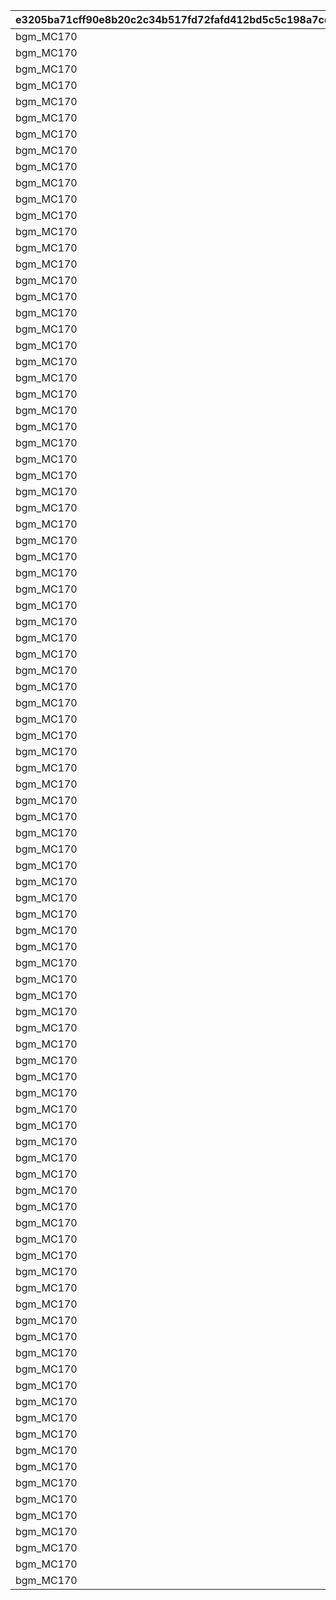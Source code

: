 |e3205ba71cff90e8b20c2c34b517fd72fafd412bd5c5c198a7cdda1c99106025|438bad497936afc3f29a40641bb4cc589735e52e5a310491abaa9e0d7dc6be9f|84c98777c3c2decfb9282b408057979400d9b18fc7917cb2164b56233c14c4d9|06f431ed3996612cac7bf8bac808aa4d20256f52f70926145595234de22a5552|47b1e5f1fb296e568da2dcecf4ec0122a602ddb0d86bd41041d0bea51b97dd5a|a6f00bfc773097ed2fc11b46681def2a041a5938c121bc4d81c65b4080270501|cdc23f65e5eb2f961568ce0db57671f3122526571a956b311757e0f4742f7815|7163dc2699e80d876732212fed37d1470c5c6eff02d89401eccc9803ecdf0520|633874f8a79d6cb892346f00a80ff075c46d2813b1fbd13a8a20033b446e20d5|3342be10645c2ebc61486c62ceabd8df0d1f0482b4124d1a63a386cfc8dcf087|5ef5afd3b790fb9dc33216c9ae62b87b94d0b6b3c763c7a58a03c3b24964eedd|0ac5c7ff8cd00da774ec6841edad9c1836b00a4530a884a25a5265e7e2c9b1b4|688e638bf23ae3b9be046ba14598e43da30694f78b5cbdba32700ab0129d48cb|9b45c5b320dd584d0f7b9d56e85f914ed063c3285cd7613b078c5969a568bbc8|91fc9db5fcb867320b0a08492369756cdcf85bcf89f127d9ca0fd298a9337205|
| --- | --- | --- | --- | --- | --- | --- | --- | --- | --- | --- | --- | --- | --- | --- |
|bgm_MC170|100198|0|bgm_MC170|0|0|0|92407110|1|-30|1.3|0|100198|-30|94002|
|bgm_MC170|100198|0|bgm_MC170|0|0|0|92407120|1|-30|1.3|0|100198|-30|94002|
|bgm_MC170|100198|0|bgm_MC170|0|0|0|92407130|1|-30|1.3|0|100198|-30|94002|
|bgm_MC170|100198|0|bgm_MC170|0|0|0|92407140|1|-30|1.3|0|100198|-30|94002|
|bgm_MC170|100198|0|bgm_MC170|0|0|0|92407210|2|-30|1.45|0|100198|20|94002|
|bgm_MC170|100198|0|bgm_MC170|0|0|0|92407220|2|-30|1.45|0|100198|20|94002|
|bgm_MC170|100198|0|bgm_MC170|0|0|0|92407230|2|-30|1.45|0|100198|20|94002|
|bgm_MC170|100198|0|bgm_MC170|0|0|0|92407240|2|-30|1.45|0|100198|20|94002|
|bgm_MC170|100198|0|bgm_MC170|0|0|0|92407310|3|-30|1.4|0|100198|-30|94002|
|bgm_MC170|100198|0|bgm_MC170|0|0|0|92407320|3|-30|1.4|0|100198|-30|94002|
|bgm_MC170|100198|0|bgm_MC170|0|0|0|92407330|3|-30|1.4|0|100198|-30|94002|
|bgm_MC170|100198|0|bgm_MC170|0|0|0|92407340|3|-30|1.4|0|100198|-30|94002|
|bgm_MC170|101822|0|bgm_MC170|0|0|0|92408110|1|-30|0.9|0|101822|-30|94002|
|bgm_MC170|101822|0|bgm_MC170|0|0|0|92408120|1|-30|0.9|0|101822|-30|94002|
|bgm_MC170|101822|0|bgm_MC170|0|0|0|92408130|1|-30|0.9|0|101822|-30|94002|
|bgm_MC170|101822|0|bgm_MC170|0|0|0|92408140|1|-30|0.9|0|101822|-30|94002|
|bgm_MC170|101822|0|bgm_MC170|0|0|0|92408210|2|-30|1|0|101822|20|94002|
|bgm_MC170|101822|0|bgm_MC170|0|0|0|92408220|2|-30|1|0|101822|20|94002|
|bgm_MC170|101822|0|bgm_MC170|0|0|0|92408230|2|-30|1|0|101822|20|94002|
|bgm_MC170|101822|0|bgm_MC170|0|0|0|92408240|2|-30|1|0|101822|20|94002|
|bgm_MC170|101822|0|bgm_MC170|0|0|0|92408310|3|-30|0.9|0|101822|0|94002|
|bgm_MC170|101822|0|bgm_MC170|0|0|0|92408320|3|-30|0.9|0|101822|0|94002|
|bgm_MC170|101822|0|bgm_MC170|0|0|0|92408330|3|-30|0.9|0|101822|0|94002|
|bgm_MC170|101822|0|bgm_MC170|0|0|0|92408340|3|-30|0.9|0|101822|0|94002|
|bgm_MC170|101191|0|bgm_MC170|-50|0|0|92409110|1|-30|1.25|0|101191|-30|94002|
|bgm_MC170|101191|0|bgm_MC170|-50|0|0|92409120|1|-30|1.25|0|101191|-30|94002|
|bgm_MC170|101191|0|bgm_MC170|-50|0|0|92409130|1|-30|1.25|0|101191|-30|94002|
|bgm_MC170|101191|0|bgm_MC170|-50|0|0|92409140|1|-30|1.25|0|101191|-30|94002|
|bgm_MC170|101191|0|bgm_MC170|0|0|0|92409210|2|-30|1|0|101191|20|94002|
|bgm_MC170|101191|0|bgm_MC170|0|0|0|92409220|2|-30|1|0|101191|20|94002|
|bgm_MC170|101191|0|bgm_MC170|0|0|0|92409230|2|-30|1|0|101191|20|94002|
|bgm_MC170|101191|0|bgm_MC170|0|0|0|92409240|2|-30|1|0|101191|20|94002|
|bgm_MC170|101191|0|bgm_MC170|-50|0|0|92409310|3|-30|1.25|0|101191|-30|94002|
|bgm_MC170|101191|0|bgm_MC170|-50|0|0|92409320|3|-30|1.25|0|101191|-30|94002|
|bgm_MC170|101191|0|bgm_MC170|-50|0|0|92409330|3|-30|1.25|0|101191|-30|94002|
|bgm_MC170|101191|0|bgm_MC170|-50|0|0|92409340|3|-30|1.25|0|101191|-30|94002|
|bgm_MC170|103013|0|bgm_MC170|0|0|0|92410110|1|-30|1.3|0|103013|-30|94002|
|bgm_MC170|103013|0|bgm_MC170|0|0|0|92410120|1|-30|1.3|0|103013|-30|94002|
|bgm_MC170|103013|0|bgm_MC170|0|0|0|92410130|1|-30|1.3|0|103013|-30|94002|
|bgm_MC170|103013|0|bgm_MC170|0|0|0|92410140|1|-30|1.3|0|103013|-30|94002|
|bgm_MC170|103013|0|bgm_MC170|0|0|0|92410210|2|-30|1.45|0|103013|20|94002|
|bgm_MC170|103013|0|bgm_MC170|0|0|0|92410220|2|-30|1.45|0|103013|20|94002|
|bgm_MC170|103013|0|bgm_MC170|0|0|0|92410230|2|-30|1.45|0|103013|20|94002|
|bgm_MC170|103013|0|bgm_MC170|0|0|0|92410240|2|-30|1.45|0|103013|20|94002|
|bgm_MC170|103013|0|bgm_MC170|0|0|0|92410310|3|-30|1.4|0|103013|-30|94002|
|bgm_MC170|103013|0|bgm_MC170|0|0|0|92410320|3|-30|1.4|0|103013|-30|94002|
|bgm_MC170|103013|0|bgm_MC170|0|0|0|92410330|3|-30|1.4|0|103013|-30|94002|
|bgm_MC170|103013|0|bgm_MC170|0|0|0|92410340|3|-30|1.4|0|103013|-30|94002|
|bgm_MC170|100198|0|bgm_MC170|40|0|0|92411110|1|-30|1|0|100198|-30|94002|
|bgm_MC170|100198|0|bgm_MC170|40|0|0|92411120|1|-30|1|0|100198|-30|94002|
|bgm_MC170|100198|0|bgm_MC170|40|0|0|92411130|1|-30|1|0|100198|-30|94002|
|bgm_MC170|100198|0|bgm_MC170|40|0|0|92411140|1|-30|1|0|100198|-30|94002|
|bgm_MC170|100198|0|bgm_MC170|140|0|0|92411210|2|-30|1.45|0|100198|-90|94002|
|bgm_MC170|100198|0|bgm_MC170|140|0|0|92411220|2|-30|1.45|0|100198|-90|94002|
|bgm_MC170|100198|0|bgm_MC170|140|0|0|92411230|2|-30|1.45|0|100198|-90|94002|
|bgm_MC170|100198|0|bgm_MC170|140|0|0|92411240|2|-30|1.45|0|100198|-90|94002|
|bgm_MC170|100198|0|bgm_MC170|40|0|0|92411310|3|-30|1.1|0|100198|-30|94002|
|bgm_MC170|100198|0|bgm_MC170|40|0|0|92411320|3|-30|1.1|0|100198|-30|94002|
|bgm_MC170|100198|0|bgm_MC170|40|0|0|92411330|3|-30|1.1|0|100198|-30|94002|
|bgm_MC170|100198|0|bgm_MC170|40|0|0|92411340|3|-30|1.1|0|100198|-30|94002|
|bgm_MC170|101621|0|bgm_MC170|210|0|0|92412110|1|-30|1|0|101621|-210|94002|
|bgm_MC170|101621|0|bgm_MC170|210|0|0|92412120|1|-30|1|0|101621|-210|94002|
|bgm_MC170|101621|0|bgm_MC170|210|0|0|92412130|1|-30|1|0|101621|-210|94002|
|bgm_MC170|101621|0|bgm_MC170|210|0|0|92412140|1|-30|1|0|101621|-210|94002|
|bgm_MC170|101621|0|bgm_MC170|140|0|0|92412210|2|-30|1.45|0|101621|-90|94002|
|bgm_MC170|101621|0|bgm_MC170|140|0|0|92412220|2|-30|1.45|0|101621|-90|94002|
|bgm_MC170|101621|0|bgm_MC170|140|0|0|92412230|2|-30|1.45|0|101621|-90|94002|
|bgm_MC170|101621|0|bgm_MC170|140|0|0|92412240|2|-30|1.45|0|101621|-90|94002|
|bgm_MC170|101621|0|bgm_MC170|180|0|0|92412310|3|-30|1.1|0|101621|-30|94002|
|bgm_MC170|101621|0|bgm_MC170|180|0|0|92412320|3|-30|1.1|0|101621|-30|94002|
|bgm_MC170|101621|0|bgm_MC170|180|0|0|92412330|3|-30|1.1|0|101621|-30|94002|
|bgm_MC170|101621|0|bgm_MC170|180|0|0|92412340|3|-30|1.1|0|101621|-30|94002|
|bgm_MC170|101822|0|bgm_MC170|60|0|0|92414110|1|-30|1.4|0|101822|-60|94002|
|bgm_MC170|101822|0|bgm_MC170|60|0|0|92414120|1|-30|1.4|0|101822|-60|94002|
|bgm_MC170|101822|0|bgm_MC170|60|0|0|92414130|1|-30|1.4|0|101822|-60|94002|
|bgm_MC170|101822|0|bgm_MC170|60|0|0|92414140|1|-30|1.4|0|101822|-60|94002|
|bgm_MC170|101822|0|bgm_MC170|150|0|0|92414210|2|-30|1|0|101822|-330|94002|
|bgm_MC170|101822|0|bgm_MC170|150|0|0|92414220|2|-30|1|0|101822|-330|94002|
|bgm_MC170|101822|0|bgm_MC170|150|0|0|92414230|2|-30|1|0|101822|-330|94002|
|bgm_MC170|101822|0|bgm_MC170|150|0|0|92414240|2|-30|1|0|101822|-330|94002|
|bgm_MC170|101822|0|bgm_MC170|100|0|0|92414310|3|-30|1.2|0|101822|0|94002|
|bgm_MC170|101822|0|bgm_MC170|100|0|0|92414320|3|-30|1.2|0|101822|0|94002|
|bgm_MC170|101822|0|bgm_MC170|100|0|0|92414330|3|-30|1.2|0|101822|0|94002|
|bgm_MC170|101822|0|bgm_MC170|100|0|0|92414340|3|-30|1.2|0|101822|0|94002|
|bgm_MC170|101191|0|bgm_MC170|90|0|0|92501110|1|-30|1|0|101191|-210|94002|
|bgm_MC170|101191|0|bgm_MC170|90|0|0|92501120|1|-30|1|0|101191|-210|94002|
|bgm_MC170|101191|0|bgm_MC170|90|0|0|92501130|1|-30|1|0|101191|-210|94002|
|bgm_MC170|101191|0|bgm_MC170|90|0|0|92501140|1|-30|1|0|101191|-210|94002|
|bgm_MC170|101191|0|bgm_MC170|210|0|0|92501210|2|-30|1|0|101191|-240|94002|
|bgm_MC170|101191|0|bgm_MC170|210|0|0|92501220|2|-30|1|0|101191|-240|94002|
|bgm_MC170|101191|0|bgm_MC170|210|0|0|92501230|2|-30|1|0|101191|-240|94002|
|bgm_MC170|101191|0|bgm_MC170|210|0|0|92501240|2|-30|1|0|101191|-240|94002|
|bgm_MC170|101191|0|bgm_MC170|250|0|0|92501310|3|-30|1.1|0|101191|-90|94002|
|bgm_MC170|101191|0|bgm_MC170|250|0|0|92501320|3|-30|1.1|0|101191|-90|94002|
|bgm_MC170|101191|0|bgm_MC170|250|0|0|92501330|3|-30|1.1|0|101191|-90|94002|
|bgm_MC170|101191|0|bgm_MC170|250|0|0|92501340|3|-30|1.1|0|101191|-90|94002|